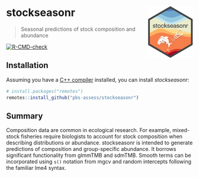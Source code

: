 
# stockseasonr <a href='https://github.com/pbs-assess/stockseasonr'><img src='man/figures/stockseasonr-logo.png' align="right" height="139" /></a>

> Seasonal predictions of stock composition and abundance

<!-- badges: start -->
[![R-CMD-check](https://github.com/pbs-assess/stockseasonr/workflows/R-CMD-check/badge.svg)](https://github.com/pbs-assess/stockseasonr/actions)
<!-- badges: end -->

## Installation

Assuming you have a [C++
compiler](https://support.rstudio.com/hc/en-us/articles/200486498-Package-Development-Prerequisites)
installed, you can install *stockseasonr*:

``` r
# install.packages("remotes")
remotes::install_github("pbs-assess/stockseasonr")
```

## Summary 

Composition data are common in ecological research. For example, mixed-stock fisheries require biologists to account for stock composition when describing distributions or abundance. stockseasonr is intended to generate predictions of composition and group-specific abundance. It borrows significant functionality from glmmTMB and sdmTMB. Smooth terms can be incorporated using `s()` notation from mgcv and random intercepts following the familiar lme4 syntax.
